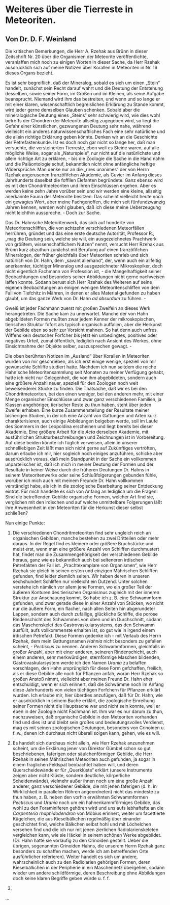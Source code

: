 # Weiteres über die Tierreste in Meteoriten.

## Von Dr. D. F. Weinland

Die kritischen Bemerkungen, die Herr A. Rzehak aus Brünn in dieser Zeitschrift Nr. 20 über die Organismen der Meteorite veröffentlichte, veranlaffen mich noch zu einigen Worten in dieser Sache, da Herr Rzehak ausdrücklich sich auf meine Notizen über Korallen in Meteoriten in Nr. 16 dieses Organs bezieht.

Es ist sehr begreiflich, daß der Mineralog, sobald es sich um einen „Stein“ handelt, zunächst sein Recht darauf wahrt und die Deutung der Entstehung desselben, sowie seiner Form, im Großen und im Kleinen, als seine Aufgabe beansprucht. Niemand wird ihm das bestreiten, und wenn und so lange er mit einer klaren, wissenschaftlich begreislichen Erklärung zu Stande kommt, wird jeder gerne demselben Glauben schenken. Sobald aber die mineralogische Deutung eines „Steins“ sehr schwierig wird, wie dies wohl betreffs der Chondren der Meteorite allseitig zugegeben wird, so liegt die Gefahr einer künstlichen, gezwungenen Deutung sehr nahe, während vielleicht ein anderes naturwissenschaftliches Fach eine sehr natürliche und die allein richtige Erklärung geben könnte. Denken wir an die Geschichte der Petrefaktenkunde. Ist es doch noch gar nicht so lange her, daß man versuchte, die versteinerten Tierreste, eben weil es Steine waren, auf alle mögliche Weise, sogar als „Naturspiele“, nur nicht auf die natürlichste und allein richtige Art zu erklären, - bis die Zoologie die Sache in die Hand nahm und die Paläontologie schuf, bekanntlich nicht ohne anfängliche heftige Widersprüche. Man denke nur an die „rires unanimes“ der von Herrn Rzehak angerusenen franzöfifchen Akademie, als Cuvier im Anfang dieses Jahrhunderts daselbst die foffilen Elefanten begründete. Ganz ebenso wird es mit den Chondritmeteoriten und ihren Einschlüssen ergehen. Aber es werden keine zehn Jahre vorüber sein und wir werden eine kleine, allseitig anerkannte Fauna der Meteorite besitzen. Das scheint vielleicht heute noch ein gewagtes Wort, aber meine Fachgenoffen, die mich seit fünfundzwanzig Jahren kennen, werden wohl glauben, daß ich diese meine Ueberzeugung nicht leichthin ausspreche. - Doch zur Sache.

Das Dr. Hahnsche Meteoritenwerk, das sich auf hunderte von Meteoritenschliffen, die von achtzehn verschiedenen Meteorfällen herrühren, gründet und das eine erste deutsche Autorität, Professor R., „mag die Deutung sein, welche sie will, ein ausgezeichnetes Prachtwerk von größtem, wissenschaftlichem Nutzen“ nennt, versucht Herr Rzehak aus Brünn kurz abzuthun zunächst mit Berufung auf einen franzöfifchen Mineralogen, der früher gleichfalls über Meteoriten schrieb und sich natürlich von Dr. Hahn, dem „savant allemand“, der, wenn auch ein allfeitig anerkannter, tüchtiger Mineralog und ausgezeichneter Mikroskopiker, doch nicht eigentlich Fachmann von Profession ist, - die Mangelhaftigkeit seiner Beobachtungen und besonders seiner Abbildungen nicht gerne nachweisen laffen konnte. Sodann berust sich Herr Rzehak des Weiteren auf seine eigenen Beobachtungen an einigen wenigen Meteoritenschliffen von dem Fall von Tiefchitz in Mähren, in denen er alles Material gefunden zu haben glaubt, um das ganze Werk von Dr. Hahn _ad absurdum_ zu führen. -

Gweiß ist jeder Fachmann zuerst mit großen Zweifeln an dieses Werk herangetreten. Die Sache kam zu unerwartet. Manche der von Hahn abgebildeten Formen mußten zwar jedem Kenner der mikroskopischen, tierischen Struktur fofort als typisch organisch auffallen, aber die Herkunst der Gebilde eben so sehr zur Vorsicht mahnen. So hat denn auch unfres Wiffens kein deutscher Forfcher bis jetzt ein unbedingtes, positives oder negatives Urteil, zumal öffentlich, lediglich nach Ansicht des Werkes, ohne Einsichtnahme der Objekte selber, auszusprechen gewagt. -

Die oben berührten Notizen im „Ausland“ über Korallen in Meteoriten wurden von mir geschrieben, als ich erst einige wenige, speziell von mir gewünschte Schliffe studiert hatte. Nachdem ich nun seitdem die reiche Hahn'sche Meteoritensammlung seit Monaten zu meiner Verfügung gehabt, hatte ich nicht nur Gelegenheit, die von ihm abgebildeten, sondern auch eine größere Anzahl neuer, speziell für den Zoologen noch weit beweisenderer Stücke zu finden. Die Thatsache, daß wir es bei den Chondritmeteoriten, bei den einen weniger, bei den anderen mehr, mit einer Menge organischer Einschlüsse und zwar ganz verschiedenen Familien, ja Klassen angehöriger, tierischer Reste zu thun haben, steht über jeden Zweifel erhaben. Eine kurze Zusammenstellung der Resultate meiner bisherigen Studien, in der ich eine Anzahl von Gattungen und Arten kurz charakterisieren, auch einige Abbildungen beigeben werde, soll im Laufe des Sommers in der Leopoldina erscheinen und liegt bereits bei dieser Akademie. Eine größere Arbeit für die _Acta_ derselben Akademie, mit ausführlichen Strukturbeschreibungen und Zeichnungen ist in Vorbereitung. Auf diese beiden könnte ich füglich verweisen, allein in unserer schnelllebigen Zeit läßt man sich nicht gerne auf Zukünftiges vertröften, darum erlaube ich mir, hier sogleich noch einiges anzuführen, schicke aber ausdrücklich voraus, daß mein Standpunkt in der Sache ein vollkommen unparteiischer ist, daß ich mich in meiner Deutung der Formen und der Resultate in keiner Weise durch die früheren Deutungen Dr. Hahns in seinem Meteoritenwerke oder seine Schlußfolgerungen gebunden fühle, worüber ich mich auch mit meinem Freunde Dr. Hahn vollkommen verständigt habe, als ich in die zoologische Bearbeitung seiner Entdeckung eintrat. Für mich handelte es sich von Anfang an lediglich um die Fragen: Sind die betreffenden Gebilde organische Formen, welcher Art find sie, verglichen mit den irdischen und auf welche unmittelbare Folgerungen läßt ihre Anwesenheit in den Meteoriten für die Herkunst dieser selbst schließen?

Nun einige Punkte:

1) Die verschiedenen Chondritmeteoriten find sehr ungleich reich an organischen Gebilden, manche bestehen zu zwei Dritteilen oder mehr daraus. In der Regel find es kleinere oder größere Bruchstücke und meist erst, wenn man eine größere Anzahl von Schliffen durchmustert hat, findet man die Zusammengehörigkeit der verschiedenen Gebilde heraus, ganz wie es bekanntlich auch bei selteneren irdischen Petrefakten der Fall ist. „Prachtexemplare von Organismen“, wie Herr Rzehak sie gleich in seinen ersten und einzigen Mährischen Schliffen gefunden, find leider ziemlich selten. Wir haben deren in unseren sechshundert Schliffen nur vielleicht ein Dutzend. Unter solchen verstehe ich nämlich vor allem jene Formen, wo ein großer Teil der äußeren Konturen des tierischen Organismus zugleich mit der inneren Struktur zur Anschauung kommt. So habe ich z. B. eine Schwammform gefunden, und zwar gerade diese in einer Anzahl von Stücken, wo nicht nur die äußere Form, ein flacher, nach allen Seiten hin abgerundeter Lappen, sondern auch durch zufällige, glückliche Schliffe, die poröse Rindenschicht des Schwammes von oben und im Durchschnitt, sodann das Maschenskelet des Gastrovaskularsystems, das den Schwamm ausfüllt, aufs vollkommenste erhalten ist, so gut wie in irgend einem irdischen Petrefakt. Diese Formen gedenke ich - mit Verlaub des Herrn Rzehak, dem mein Gattungsnamen _Hahnia_ nicht besonders zu gefallen scheint, - _Pectiscus_ zu nennen. Anderen Schwammformen, gleichfalls in großer Anzahl, aber mit einer anderen, seineren Rindenschicht, auch einem anderen, sehr merkwürdigen, sternförmige Maschen bildenden, Gastrovaskularsystem werde ich den Namen _Urania_ zu belaffen vorschlagen, den Hahn ursprünglich für diese Form gefchaffen, freilich, als er diese Gebilde alle noch für Pflanzen anfah, woran Herr Rzehak so großen Anstoß nimmt, vielleicht aber meinen Freund Dr. Hahn eher entschuldigt, wenn er sich erinnert, daß die Schwämme noch im Anfang diese Jahrhunderts von vielen tüchtigen Forfchern für Pflanzen erklärt wurden. Ich erlaube mir, hier überdies anzufügen, daß für Dr. Hahn, wie er ausdrücklich in seinem Buche erklärt, die zoologische Einreihung seiner Formen nicht die Hauptsache war und nicht sein konnte, weil er eben in der Zoologie nicht Fachmann ist. Ihm war es nur darum zu thun, nachzuweisen, daß organische Gebilde in den Meteoriten vorhanden find und dies ist und bleibt sein großes und bedeutungsvolles Verdienst, mag es mit seinen zoologischen Deutungen, besonders von Crinoiden u. f. w., denen ich durchaus nicht überall solgen kann, gehen, wie es will.

2) Es handelt sich durchaus nicht allein, wie Herr Rzehak anzunehmen scheint, um die Erklärung jener von Direktor Gümbel schon so gut beschriebenen, faferigen oder säulchenförmigen Gebilde, die Herr Rzehak in seinen Mährischen Meteoriten auch gefunden, ja sogar in einem fraglichen Feldspat beobachtet haben will, und deren Querscheidewände er für „Querklüste“ erklärt (unsere Instrumente zeigen aber nicht Klüste, sondern deutliche, körperliche Scheidenwände), vielmehr außer ihnen noch um eine große Anzahl anderer, ganz verschiedener Gebilde, die mit jenen faferigen (d. h. in Wirklichkeit in parallelen Röhren angeordneten) nicht das mindeste zu thun haben, z. B. neben den vorhin erwähnten Schwammformen _Pectiscus_ und _Urania_ noch um ein hahnenkammförmiges Gebilde, das wohl zu den Foraminiferen gehören wird und uns aufs lebhaftefte an die _Carpenteria rhaphidodendron_ von Möbius erinnert, weiter um facettierte Kügelchen, die aus Kieselbälkchen regelmäßig über einander geschichtet find, welche Bälkchen selbst hohl und mit Löchelchen versehen find und die ich nur mit jenen zierlichen Radiolarienskeleten vergleichen kann, wie sie Häckel in seinem schönen Werke abgebildet. (Dr. Hahn hatte sie vorläufig zu den Crinoiden gestellt. Ueber die übrigen, sogenannten Crinoiden Hahns, die unserem Herrn Rzehak ganz besonders zu schaffen machen, werde ich am betreffenden Orte ausführlicher referieren). Weiter handelt es sich um andere, wahrscheinlich auch zu den Radiolarien gehörigen Formen, deren Kieselbälkchen in der Peripherie in ein Maschennetz übergehen, sodann wieder um andere schildförmige, deren Beschreibung ohne Abbildungen doch keine klaren Begriffe geben würde u. f. f.

3)

...
